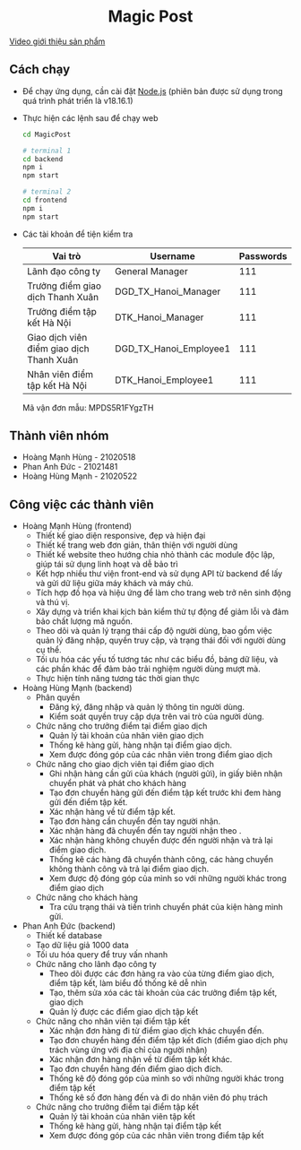 <div align="center">
    
# Magic Post

</div>

[Video giới thiệu sản phẩm](https://www.youtube.com/watch?v=OglZlTCWAYA)

## Cách chạy

- Để chạy ứng dụng, cần cài đặt [Node.js](https://nodejs.org/en) (phiên bản được sử dụng trong quá trình phát triển là v18.16.1)
- Thực hiện các lệnh sau để chạy web
    
    ```bash
    cd MagicPost
    
    # terminal 1
    cd backend
    npm i
    npm start
    
    # terminal 2
    cd frontend
    npm i
    npm start
    ```
    
- Các tài khoản để tiện kiểm tra
    
    
    | Vai trò | Username | Passwords |
    | --- | --- | --- |
    | Lãnh đạo công ty | General Manager | 111 |
    | Trưởng điểm giao dịch Thanh Xuân | DGD_TX_Hanoi_Manager | 111 |
    | Trưởng điểm tập kết Hà Nội | DTK_Hanoi_Manager | 111 |
    | Giao dịch viên điểm giao dịch Thanh Xuân | DGD_TX_Hanoi_Employee1 | 111 |
    | Nhân viên điểm tập kết Hà Nội | DTK_Hanoi_Employee1 | 111 |
    
    Mã vận đơn mẫu: MPDS5R1FYgzTH
    

## Thành viên nhóm

- Hoàng Mạnh Hùng - 21020518
- Phan Anh Đức - 21021481
- Hoàng Hùng Mạnh - 21020522

## Công việc các thành viên

- Hoàng Mạnh Hùng (frontend)
    - Thiết kế giao diện responsive, đẹp và hiện đại
    - Thiết kế trang web đơn giản, thân thiện với người dùng
    - Thiết kế website theo hướng chia nhỏ thành các module độc lập, giúp tái sử dụng linh hoạt và dễ bảo trì
    - Kết hợp nhiều thư viện front-end và sử dụng API từ backend để lấy và gửi dữ liệu giữa máy khách và máy chủ.
    - Tích hợp đồ họa và hiệu ứng để làm cho trang web trở nên sinh động và thú vị.
    - Xây dựng và triển khai kịch bản kiểm thử tự động để giảm lỗi và đảm bảo chất lượng mã nguồn.
    - Theo dõi và quản lý trạng thái cấp độ người dùng, bao gồm việc quản lý đăng nhập, quyền truy cập, và trạng thái đối với người dùng cụ thể.
    - Tối ưu hóa các yếu tố tương tác như các biểu đồ, bảng dữ liệu, và các phần khác để đảm bảo trải nghiệm người dùng mượt mà.
    - Thực hiện tính năng tương tác thời gian thực
- Hoàng Hùng Mạnh (backend)
    - Phân quyền
        - Đăng ký, đăng nhập và quản lý thông tin người dùng.
        - Kiểm soát quyền truy cập dựa trên vai trò của người dùng.
    - Chức năng cho trưởng điểm tại điểm giao dịch
        - Quản lý tài khoản của nhân viên giao dịch
        - Thống kê hàng gửi, hàng nhận tại điểm giao dịch.
        - Xem được đóng góp của các nhân viên trong điểm giao dịch
    - Chức năng cho giao dịch viên tại điểm giao dịch
        - Ghi nhận hàng cần gửi của khách (người gửi), in giấy biên nhận chuyển phát và phát cho khách hàng
        - Tạo đơn chuyển hàng gửi đến điểm tập kết trước khi đem hàng gửi đến điểm tập kết.
        - Xác nhận hàng về từ điểm tập kết.
        - Tạo đơn hàng cần chuyển đến tay người nhận.
        - Xác nhận hàng đã chuyển đến tay người nhận theo .
        - Xác nhận hàng không chuyển được đến người nhận và trả lại điểm giao dịch.
        - Thống kê các hàng đã chuyển thành công, các hàng chuyển không thành công và trả lại điểm giao dịch.
        - Xem được độ đóng góp của mình so với những người khác trong điểm giao dịch
    - Chức năng cho khách hàng
        - Tra cứu trạng thái và tiến trình chuyển phát của kiện hàng mình gửi.
- Phan Anh Đức (backend)
    - Thiết kế database
    - Tạo dữ liệu giả 1000 data
    - Tối ưu hóa query để truy vấn nhanh
    - Chức năng cho lãnh đạo công ty
        - Theo dõi được các đơn hàng ra vào của từng điểm giao dịch, điểm tập kết, làm biểu đồ thống kê dễ nhìn
        - Tạo, thêm sửa xóa các tài khoản của các trưởng điểm tập kết, giao dịch
        - Quản lý được các điểm giao dịch tập kết
    - Chức năng cho nhân viên tại điểm tập kết
        - Xác nhận đơn hàng đi từ điểm giao dịch khác chuyển đến.
        - Tạo đơn chuyển hàng đến điểm tập kết đích (điểm giao dịch phụ trách vùng ứng với địa chỉ của người nhận)
        - Xác nhận đơn hàng nhận về từ điểm tập kết khác.
        - Tạo đơn chuyển hàng đến điểm giao dịch đích.
        - Thống kê độ đóng góp của mình so với những người khác trong điểm tập kết
        - Thống kê số đơn hàng đến và đi do nhân viên đó phụ trách
    - Chức năng cho trưởng điểm tại điểm tập kết
        - Quản lý tài khoản của nhân viên tập kết
        - Thống kê hàng gửi, hàng nhận tại điểm tập kết
        - Xem được đóng góp của các nhân viên trong điểm tập kết
